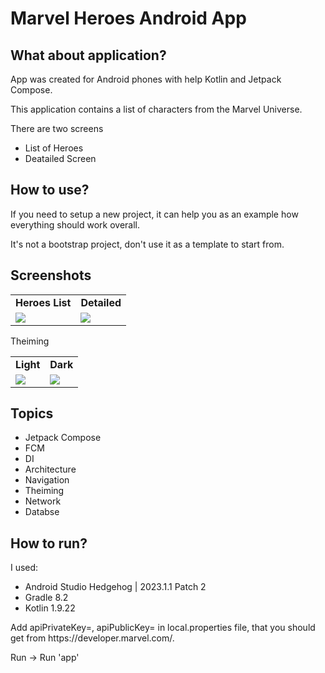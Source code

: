 # Marvel Heroes Android App
## What about application?
<p>App was created for Android phones with help Kotlin and Jetpack Compose.</p>
<p>This application contains a list of characters from the Marvel Universe.</p>

There are two screens
- List of Heroes
- Deatailed Screen
## How to use?
<p>If you need to setup a new project, it can help you as an example how everything should work overall.</p>
<p>It's not a bootstrap project, don't use it as a template to start from.</p>

## Screenshots
<table>
  <tr>
      <td><b>Heroes List</b></td>
      <td><b>Detailed</b></td>
  </tr>
  <tr>
      <td><img src="https://github.com/csupernova/MarvelHeroes/assets/84630611/b3676e9e-8e48-48ef-97fa-58c542f3ed33"></td>
      <td><img src="https://github.com/csupernova/MarvelHeroes/assets/84630611/8a8ad4d9-8a96-4c68-a55f-50a4b8cf2701"></td>
  </tr>
</table>

Theiming
<table>
  <tr>
      <td><b>Light</b></td>
      <td><b>Dark</b></td>
  </tr>
  <tr>
      <td><img src="https://github.com/csupernova/MarvelHeroes/assets/84630611/e2727701-6052-4279-ae6c-57b93aeec890"></td>
      <td><img src="https://github.com/csupernova/MarvelHeroes/assets/84630611/c33c7c71-75b5-42d1-9bb8-3af8a735133c"></td>
  </tr>
</table>

## Topics
- Jetpack Compose
- FCM
- DI
- Architecture
- Navigation
- Theiming
- Network
- Databse

## How to run?
I used:
- Android Studio Hedgehog | 2023.1.1 Patch 2
- Gradle 8.2
- Kotlin 1.9.22
  
<p> Add apiPrivateKey=<YourPrivateKey>, apiPublicKey=<YourPublicKey> in local.properties file, that you should get from https://developer.marvel.com/.</p>
<p> Run -> Run 'app'</p>



